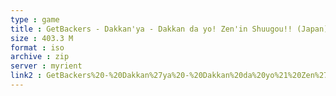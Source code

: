 ```yaml
---
type : game
title : GetBackers - Dakkan'ya - Dakkan da yo! Zen'in Shuugou!! (Japan)
size : 403.3 M
format : iso
archive : zip
server : myrient
link2 : GetBackers%20-%20Dakkan%27ya%20-%20Dakkan%20da%20yo%21%20Zen%27in%20Shuugou%21%21%20%28Japan%29
---
```

